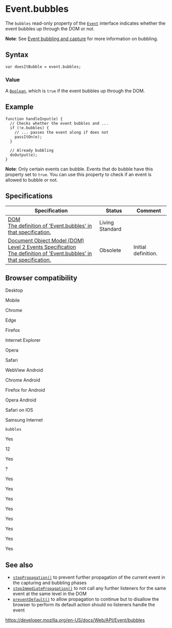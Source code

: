 Event.bubbles
=============

The `bubbles` read-only property of the [`Event`](../event) interface indicates whether the event bubbles up through the DOM or not.

**Note**: See [Event bubbling and capture](https://developer.mozilla.org/en-US/docs/Learn/JavaScript/Building_blocks/Events#event_bubbling_and_capture) for more information on bubbling.

Syntax
------

    var doesItBubble = event.bubbles;

### Value

A [`Boolean`](https://developer.mozilla.org/en-US/docs/Web/JavaScript/Reference/Global_Objects/Boolean), which is `true` if the event bubbles up through the DOM.

Example
-------

    function handleInput(e) {
      // Checks whether the event bubbles and ...
      if (!e.bubbles) {
        // ... passes the event along if does not
        passItOn(e);
      }

      // Already bubbling
      doOutput(e);
    }

**Note**: Only certain events can bubble. Events that do bubble have this property set to `true`. You can use this property to check if an event is allowed to bubble or not.

Specifications
--------------

<table><thead><tr class="header"><th>Specification</th><th>Status</th><th>Comment</th></tr></thead><tbody><tr class="odd"><td><a href="https://dom.spec.whatwg.org/#dom-event-bubbles">DOM<br />
<span class="small">The definition of 'Event.bubbles' in that specification.</span></a></td><td><span class="spec-living">Living Standard</span></td><td></td></tr><tr class="even"><td><a href="https://www.w3.org/TR/DOM-Level-2-Events/events.html#Events-Event-canBubble">Document Object Model (DOM) Level 2 Events Specification<br />
<span class="small">The definition of 'Event.bubbles' in that specification.</span></a></td><td><span class="spec-obsolete">Obsolete</span></td><td>Initial definition.</td></tr></tbody></table>

Browser compatibility
---------------------

Desktop

Mobile

Chrome

Edge

Firefox

Internet Explorer

Opera

Safari

WebView Android

Chrome Android

Firefox for Android

Opera Android

Safari on IOS

Samsung Internet

`bubbles`

Yes

12

Yes

?

Yes

Yes

Yes

Yes

Yes

Yes

Yes

Yes

See also
--------

-   [`stopPropagation()`](stoppropagation) to prevent further propagation of the current event in the capturing and bubbling phases
-   [`stopImmediatePropagation()`](stopimmediatepropagation) to not call any further listeners for the same event at the same level in the DOM
-   [`preventDefault()`](preventdefault) to allow propagation to continue but to disallow the browser to perform its default action should no listeners handle the event

<a href="https://developer.mozilla.org/en-US/docs/Web/API/Event/bubbles" class="_attribution-link">https://developer.mozilla.org/en-US/docs/Web/API/Event/bubbles</a>
